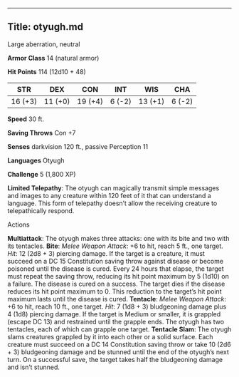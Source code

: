 -------------------------
Title: otyugh.md
-------------------------


Large aberration, neutral

**Armor Class** 14 (natural armor)

**Hit Points** 114 (12d10 + 48)

  STR|       DEX|       CON|       INT|      WIS|       CHA
  ---------| ---------| ---------| --------| ---------| --------
   16 (+3)   | 11 (+0)   | 19 (+4)   | 6 (-2)   | 13 (+1)   | 6 (-2)

**Speed** 30 ft.

**Saving Throws** Con +7

**Senses** darkvision 120 ft., passive Perception 11

**Languages** Otyugh

**Challenge** 5 (1,800 XP)


**Limited Telepathy**: The otyugh can magically transmit simple
    messages and images to any creature within 120 feet of it that can
    understand a language. This form of telepathy doesn’t allow the
    receiving creature to telepathically respond.


Actions

**Multiattack**: The otyugh makes three attacks: one with its bite
    and two with its tentacles.
**Bite**: *Melee Weapon Attack*: +6 to hit, reach 5 ft., one target.
    *Hit*: 12 (2d8 + 3) piercing damage. If the target is a creature, it
    must succeed on a DC 15 Constitution saving throw against disease or
    become poisoned until the disease is cured. Every 24 hours that
    elapse, the target must repeat the saving throw, reducing its hit
    point maximum by 5 (1d10) on a failure. The disease is cured on
    a success. The target dies if the disease reduces its hit point
    maximum to 0. This reduction to the target’s hit point maximum lasts
    until the disease is cured.
**Tentacle**: *Melee Weapon Attack*: +6 to hit, reach 10 ft.,
    one target. *Hit*: 7 (1d8 + 3) bludgeoning damage plus 4 (1d8)
    piercing damage. If the target is Medium or smaller, it is grappled
    (escape DC 13) and restrained until the grapple ends. The otyugh has
    two tentacles, each of which can grapple one target.
**Tentacle Slam**: The otyugh slams creatures grappled by it into
    each other or a solid surface. Each creature must succeed on a DC 14
    Constitution saving throw or take 10 (2d6 + 3) bludgeoning damage
    and be stunned until the end of the otyugh’s next turn. On a
    successful save, the target takes half the bludgeoning damage and
    isn’t stunned.


